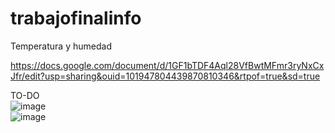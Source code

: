 # trabajofinalinfo  
Temperatura y humedad  
  
  
https://docs.google.com/document/d/1GF1bTDF4Aql28VfBwtMFmr3ryNxCxJfr/edit?usp=sharing&ouid=101947804439870810346&rtpof=true&sd=true  
  
  
  TO-DO    
![image](https://github.com/nqqho/trabajofinalinfo/assets/143228789/55657c47-b29d-49fd-b622-a0fd0fe902dd)  
![image](https://github.com/nqqho/trabajofinalinfo/assets/143228789/75a61ca1-9228-43af-bb10-b837d264c680)  
